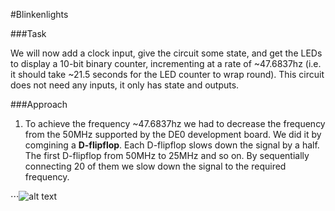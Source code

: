 #Blinkenlights

###Task

We will now add a clock input, give the circuit some state, and get the LEDs to display a 10-bit binary counter, incrementing at a rate of ~47.6837hz (i.e. it should take ~21.5 seconds for the LED counter to wrap round). This circuit does not need any inputs, it only has state and outputs.

###Approach

1. To achieve the frequency ~47.6837hz we had to decrease the frequency from the 50MHz supported by the DE0 development board. We did it by comgining a  __D-flipflop__. Each D-flipflop slows down the signal by a half. The first D-flipflop from 50MHz to 25MHz and so on. By sequentially connecting 20 of them we slow down the signal to the required frequency. 

⋅⋅⋅![alt text](http://www.electronics-tutorials.ws/counter/cou2.gif?81223b)
